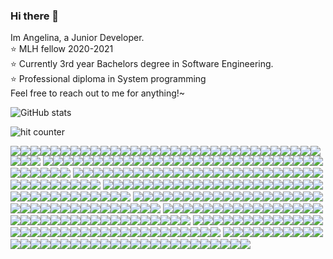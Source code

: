 ### Hi there 👋
Im Angelina, a Junior Developer.  
:star: MLH fellow 2020-2021  
:star: Currently 3rd year Bachelors degree in Software Engineering.  
:star: Professional diploma in System programming  
Feel free to reach out to me for anything!~

![GitHub stats](https://github-readme-stats.vercel.app/api?username=angelinag&show_icons=true&count_private=true&theme=synthwave)

<img src="https://profile-counter.glitch.me/angelinag/count.svg" alt="hit counter" align="center">

![](https://img.shields.io/badge/%20-%20-brightgreen?style=flat-square&logo=angular&logoColor=brightgreen)![](https://img.shields.io/badge/%20-%20-brightgreen?style=flat-square&logo=angular&logoColor=brightgreen)![](https://img.shields.io/badge/%20-%20-brightgreen?style=flat-square&logo=angular&logoColor=brightgreen)![](https://img.shields.io/badge/%20-%20-brightgreen?style=flat-square&logo=angular&logoColor=brightgreen)![](https://img.shields.io/badge/%20-%20-brightgreen?style=flat-square&logo=angular&logoColor=brightgreen)![](https://img.shields.io/badge/%20-%20-brightgreen?style=flat-square&logo=angular&logoColor=brightgreen)![](https://img.shields.io/badge/%20-%20-brightgreen?style=flat-square&logo=angular&logoColor=brightgreen)![](https://img.shields.io/badge/%20-%20-brightgreen?style=flat-square&logo=angular&logoColor=brightgreen)![](https://img.shields.io/badge/%20-%20-brightgreen?style=flat-square&logo=angular&logoColor=brightgreen)![](https://img.shields.io/badge/%20-%20-brightgreen?style=flat-square&logo=angular&logoColor=brightgreen)![](https://img.shields.io/badge/%20-%20-brightgreen?style=flat-square&logo=angular&logoColor=brightgreen)![](https://img.shields.io/badge/%20-%20-brightgreen?style=flat-square&logo=angular&logoColor=brightgreen)![](https://img.shields.io/badge/%20-%20-brightgreen?style=flat-square&logo=angular&logoColor=brightgreen)![](https://img.shields.io/badge/%20-%20-brightgreen?style=flat-square&logo=angular&logoColor=brightgreen)![](https://img.shields.io/badge/%20-%20-brightgreen?style=flat-square&logo=angular&logoColor=brightgreen)![](https://img.shields.io/badge/%20-%20-brightgreen?style=flat-square&logo=angular&logoColor=brightgreen)![](https://img.shields.io/badge/%20-%20-brightgreen?style=flat-square&logo=angular&logoColor=brightgreen)![](https://img.shields.io/badge/%20-%20-brightgreen?style=flat-square&logo=angular&logoColor=black)![](https://img.shields.io/badge/%20-%20-brightgreen?style=flat-square&logo=angular&logoColor=brightgreen)![](https://img.shields.io/badge/%20-%20-brightgreen?style=flat-square&logo=angular&logoColor=black)![](https://img.shields.io/badge/%20-%20-brightgreen?style=flat-square&logo=angular&logoColor=brightgreen)![](https://img.shields.io/badge/%20-%20-brightgreen?style=flat-square&logo=angular&logoColor=brightgreen)![](https://img.shields.io/badge/%20-%20-brightgreen?style=flat-square&logo=angular&logoColor=brightgreen)![](https://img.shields.io/badge/%20-%20-brightgreen?style=flat-square&logo=angular&logoColor=brightgreen)![](https://img.shields.io/badge/%20-%20-brightgreen?style=flat-square&logo=angular&logoColor=brightgreen)![](https://img.shields.io/badge/%20-%20-brightgreen?style=flat-square&logo=angular&logoColor=brightgreen)![](https://img.shields.io/badge/%20-%20-brightgreen?style=flat-square&logo=angular&logoColor=brightgreen)![](https://img.shields.io/badge/%20-%20-brightgreen?style=flat-square&logo=angular&logoColor=brightgreen)![](https://img.shields.io/badge/%20-%20-brightgreen?style=flat-square&logo=angular&logoColor=brightgreen)![](https://img.shields.io/badge/%20-%20-brightgreen?style=flat-square&logo=angular&logoColor=brightgreen)![](https://img.shields.io/badge/%20-%20-brightgreen?style=flat-square&logo=angular&logoColor=brightgreen)![](https://img.shields.io/badge/%20-%20-brightgreen?style=flat-square&logo=angular&logoColor=brightgreen)![](https://img.shields.io/badge/%20-%20-brightgreen?style=flat-square&logo=angular&logoColor=brightgreen)![](https://img.shields.io/badge/%20-%20-brightgreen?style=flat-square&logo=angular&logoColor=brightgreen)<!-- newline -->
![](https://img.shields.io/badge/%20-%20-brightgreen?style=flat-square&logo=angular&logoColor=brightgreen)![](https://img.shields.io/badge/%20-%20-brightgreen?style=flat-square&logo=angular&logoColor=black)![](https://img.shields.io/badge/%20-%20-brightgreen?style=flat-square&logo=angular&logoColor=black)![](https://img.shields.io/badge/%20-%20-brightgreen?style=flat-square&logo=angular&logoColor=brightgreen)![](https://img.shields.io/badge/%20-%20-brightgreen?style=flat-square&logo=angular&logoColor=brightgreen)![](https://img.shields.io/badge/%20-%20-brightgreen?style=flat-square&logo=angular&logoColor=black)![](https://img.shields.io/badge/%20-%20-brightgreen?style=flat-square&logo=angular&logoColor=black)![](https://img.shields.io/badge/%20-%20-brightgreen?style=flat-square&logo=angular&logoColor=black)![](https://img.shields.io/badge/%20-%20-brightgreen?style=flat-square&logo=angular&logoColor=brightgreen)![](https://img.shields.io/badge/%20-%20-brightgreen?style=flat-square&logo=angular&logoColor=black)![](https://img.shields.io/badge/%20-%20-brightgreen?style=flat-square&logo=angular&logoColor=black)![](https://img.shields.io/badge/%20-%20-brightgreen?style=flat-square&logo=angular&logoColor=black)![](https://img.shields.io/badge/%20-%20-brightgreen?style=flat-square&logo=angular&logoColor=brightgreen)![](https://img.shields.io/badge/%20-%20-brightgreen?style=flat-square&logo=angular&logoColor=black)![](https://img.shields.io/badge/%20-%20-brightgreen?style=flat-square&logo=angular&logoColor=black)![](https://img.shields.io/badge/%20-%20-brightgreen?style=flat-square&logo=angular&logoColor=black)![](https://img.shields.io/badge/%20-%20-brightgreen?style=flat-square&logo=angular&logoColor=brightgreen)![](https://img.shields.io/badge/%20-%20-brightgreen?style=flat-square&logo=angular&logoColor=black)![](https://img.shields.io/badge/%20-%20-brightgreen?style=flat-square&logo=angular&logoColor=brightgreen)![](https://img.shields.io/badge/%20-%20-brightgreen?style=flat-square&logo=angular&logoColor=brightgreen)![](https://img.shields.io/badge/%20-%20-brightgreen?style=flat-square&logo=angular&logoColor=brightgreen)![](https://img.shields.io/badge/%20-%20-brightgreen?style=flat-square&logo=angular&logoColor=black)![](https://img.shields.io/badge/%20-%20-brightgreen?style=flat-square&logo=angular&logoColor=black)![](https://img.shields.io/badge/%20-%20-brightgreen?style=flat-square&logo=angular&logoColor=black)![](https://img.shields.io/badge/%20-%20-brightgreen?style=flat-square&logo=angular&logoColor=brightgreen)![](https://img.shields.io/badge/%20-%20-brightgreen?style=flat-square&logo=angular&logoColor=brightgreen)![](https://img.shields.io/badge/%20-%20-brightgreen?style=flat-square&logo=angular&logoColor=black)![](https://img.shields.io/badge/%20-%20-brightgreen?style=flat-square&logo=angular&logoColor=black)![](https://img.shields.io/badge/%20-%20-brightgreen?style=flat-square&logo=angular&logoColor=brightgreen)![](https://img.shields.io/badge/%20-%20-brightgreen?style=flat-square&logo=angular&logoColor=brightgreen)![](https://img.shields.io/badge/%20-%20-brightgreen?style=flat-square&logo=angular&logoColor=black)![](https://img.shields.io/badge/%20-%20-brightgreen?style=flat-square&logo=angular&logoColor=black)![](https://img.shields.io/badge/%20-%20-brightgreen?style=flat-square&logo=angular&logoColor=black)![](https://img.shields.io/badge/%20-%20-brightgreen?style=flat-square&logo=angular&logoColor=brightgreen)<!-- newline -->
![](https://img.shields.io/badge/%20-%20-brightgreen?style=flat-square&logo=angular&logoColor=black)![](https://img.shields.io/badge/%20-%20-brightgreen?style=flat-square&logo=angular&logoColor=brightgreen)![](https://img.shields.io/badge/%20-%20-brightgreen?style=flat-square&logo=angular&logoColor=black)![](https://img.shields.io/badge/%20-%20-brightgreen?style=flat-square&logo=angular&logoColor=brightgreen)![](https://img.shields.io/badge/%20-%20-brightgreen?style=flat-square&logo=angular&logoColor=brightgreen)![](https://img.shields.io/badge/%20-%20-brightgreen?style=flat-square&logo=angular&logoColor=black)![](https://img.shields.io/badge/%20-%20-brightgreen?style=flat-square&logo=angular&logoColor=brightgreen)![](https://img.shields.io/badge/%20-%20-brightgreen?style=flat-square&logo=angular&logoColor=black)![](https://img.shields.io/badge/%20-%20-brightgreen?style=flat-square&logo=angular&logoColor=brightgreen)![](https://img.shields.io/badge/%20-%20-brightgreen?style=flat-square&logo=angular&logoColor=black)![](https://img.shields.io/badge/%20-%20-brightgreen?style=flat-square&logo=angular&logoColor=brightgreen)![](https://img.shields.io/badge/%20-%20-brightgreen?style=flat-square&logo=angular&logoColor=black)![](https://img.shields.io/badge/%20-%20-brightgreen?style=flat-square&logo=angular&logoColor=brightgreen)![](https://img.shields.io/badge/%20-%20-brightgreen?style=flat-square&logo=angular&logoColor=black)![](https://img.shields.io/badge/%20-%20-brightgreen?style=flat-square&logo=angular&logoColor=brightgreen)![](https://img.shields.io/badge/%20-%20-brightgreen?style=flat-square&logo=angular&logoColor=black)![](https://img.shields.io/badge/%20-%20-brightgreen?style=flat-square&logo=angular&logoColor=brightgreen)![](https://img.shields.io/badge/%20-%20-brightgreen?style=flat-square&logo=angular&logoColor=black)![](https://img.shields.io/badge/%20-%20-brightgreen?style=flat-square&logo=angular&logoColor=brightgreen)![](https://img.shields.io/badge/%20-%20-brightgreen?style=flat-square&logo=angular&logoColor=black)![](https://img.shields.io/badge/%20-%20-brightgreen?style=flat-square&logo=angular&logoColor=brightgreen)![](https://img.shields.io/badge/%20-%20-brightgreen?style=flat-square&logo=angular&logoColor=black)![](https://img.shields.io/badge/%20-%20-brightgreen?style=flat-square&logo=angular&logoColor=brightgreen)![](https://img.shields.io/badge/%20-%20-brightgreen?style=flat-square&logo=angular&logoColor=black)![](https://img.shields.io/badge/%20-%20-brightgreen?style=flat-square&logo=angular&logoColor=brightgreen)![](https://img.shields.io/badge/%20-%20-brightgreen?style=flat-square&logo=angular&logoColor=black)![](https://img.shields.io/badge/%20-%20-brightgreen?style=flat-square&logo=angular&logoColor=brightgreen)![](https://img.shields.io/badge/%20-%20-brightgreen?style=flat-square&logo=angular&logoColor=black)![](https://img.shields.io/badge/%20-%20-brightgreen?style=flat-square&logo=angular&logoColor=brightgreen)![](https://img.shields.io/badge/%20-%20-brightgreen?style=flat-square&logo=angular&logoColor=brightgreen)![](https://img.shields.io/badge/%20-%20-brightgreen?style=flat-square&logo=angular&logoColor=black)![](https://img.shields.io/badge/%20-%20-brightgreen?style=flat-square&logo=angular&logoColor=brightgreen)![](https://img.shields.io/badge/%20-%20-brightgreen?style=flat-square&logo=angular&logoColor=black)![](https://img.shields.io/badge/%20-%20-brightgreen?style=flat-square&logo=angular&logoColor=brightgreen)<!-- newline -->
![](https://img.shields.io/badge/%20-%20-brightgreen?style=flat-square&logo=angular&logoColor=black)![](https://img.shields.io/badge/%20-%20-brightgreen?style=flat-square&logo=angular&logoColor=brightgreen)![](https://img.shields.io/badge/%20-%20-brightgreen?style=flat-square&logo=angular&logoColor=black)![](https://img.shields.io/badge/%20-%20-brightgreen?style=flat-square&logo=angular&logoColor=brightgreen)![](https://img.shields.io/badge/%20-%20-brightgreen?style=flat-square&logo=angular&logoColor=brightgreen)![](https://img.shields.io/badge/%20-%20-brightgreen?style=flat-square&logo=angular&logoColor=black)![](https://img.shields.io/badge/%20-%20-brightgreen?style=flat-square&logo=angular&logoColor=brightgreen)![](https://img.shields.io/badge/%20-%20-brightgreen?style=flat-square&logo=angular&logoColor=black)![](https://img.shields.io/badge/%20-%20-brightgreen?style=flat-square&logo=angular&logoColor=brightgreen)![](https://img.shields.io/badge/%20-%20-brightgreen?style=flat-square&logo=angular&logoColor=black)![](https://img.shields.io/badge/%20-%20-brightgreen?style=flat-square&logo=angular&logoColor=brightgreen)![](https://img.shields.io/badge/%20-%20-brightgreen?style=flat-square&logo=angular&logoColor=black)![](https://img.shields.io/badge/%20-%20-brightgreen?style=flat-square&logo=angular&logoColor=brightgreen)![](https://img.shields.io/badge/%20-%20-brightgreen?style=flat-square&logo=angular&logoColor=black)![](https://img.shields.io/badge/%20-%20-brightgreen?style=flat-square&logo=angular&logoColor=black)![](https://img.shields.io/badge/%20-%20-brightgreen?style=flat-square&logo=angular&logoColor=black)![](https://img.shields.io/badge/%20-%20-brightgreen?style=flat-square&logo=angular&logoColor=brightgreen)![](https://img.shields.io/badge/%20-%20-brightgreen?style=flat-square&logo=angular&logoColor=black)![](https://img.shields.io/badge/%20-%20-brightgreen?style=flat-square&logo=angular&logoColor=brightgreen)![](https://img.shields.io/badge/%20-%20-brightgreen?style=flat-square&logo=angular&logoColor=black)![](https://img.shields.io/badge/%20-%20-brightgreen?style=flat-square&logo=angular&logoColor=brightgreen)![](https://img.shields.io/badge/%20-%20-brightgreen?style=flat-square&logo=angular&logoColor=black)![](https://img.shields.io/badge/%20-%20-brightgreen?style=flat-square&logo=angular&logoColor=brightgreen)![](https://img.shields.io/badge/%20-%20-brightgreen?style=flat-square&logo=angular&logoColor=black)![](https://img.shields.io/badge/%20-%20-brightgreen?style=flat-square&logo=angular&logoColor=brightgreen)![](https://img.shields.io/badge/%20-%20-brightgreen?style=flat-square&logo=angular&logoColor=black)![](https://img.shields.io/badge/%20-%20-brightgreen?style=flat-square&logo=angular&logoColor=brightgreen)![](https://img.shields.io/badge/%20-%20-brightgreen?style=flat-square&logo=angular&logoColor=black)![](https://img.shields.io/badge/%20-%20-brightgreen?style=flat-square&logo=angular&logoColor=brightgreen)![](https://img.shields.io/badge/%20-%20-brightgreen?style=flat-square&logo=angular&logoColor=brightgreen)![](https://img.shields.io/badge/%20-%20-brightgreen?style=flat-square&logo=angular&logoColor=black)![](https://img.shields.io/badge/%20-%20-brightgreen?style=flat-square&logo=angular&logoColor=brightgreen)![](https://img.shields.io/badge/%20-%20-brightgreen?style=flat-square&logo=angular&logoColor=black)![](https://img.shields.io/badge/%20-%20-brightgreen?style=flat-square&logo=angular&logoColor=brightgreen)<!-- newline -->
![](https://img.shields.io/badge/%20-%20-brightgreen?style=flat-square&logo=angular&logoColor=black)![](https://img.shields.io/badge/%20-%20-brightgreen?style=flat-square&logo=angular&logoColor=brightgreen)![](https://img.shields.io/badge/%20-%20-brightgreen?style=flat-square&logo=angular&logoColor=black)![](https://img.shields.io/badge/%20-%20-brightgreen?style=flat-square&logo=angular&logoColor=brightgreen)![](https://img.shields.io/badge/%20-%20-brightgreen?style=flat-square&logo=angular&logoColor=brightgreen)![](https://img.shields.io/badge/%20-%20-brightgreen?style=flat-square&logo=angular&logoColor=black)![](https://img.shields.io/badge/%20-%20-brightgreen?style=flat-square&logo=angular&logoColor=brightgreen)![](https://img.shields.io/badge/%20-%20-brightgreen?style=flat-square&logo=angular&logoColor=black)![](https://img.shields.io/badge/%20-%20-brightgreen?style=flat-square&logo=angular&logoColor=brightgreen)![](https://img.shields.io/badge/%20-%20-brightgreen?style=flat-square&logo=angular&logoColor=black)![](https://img.shields.io/badge/%20-%20-brightgreen?style=flat-square&logo=angular&logoColor=black)![](https://img.shields.io/badge/%20-%20-brightgreen?style=flat-square&logo=angular&logoColor=black)![](https://img.shields.io/badge/%20-%20-brightgreen?style=flat-square&logo=angular&logoColor=brightgreen)![](https://img.shields.io/badge/%20-%20-brightgreen?style=flat-square&logo=angular&logoColor=black)![](https://img.shields.io/badge/%20-%20-brightgreen?style=flat-square&logo=angular&logoColor=brightgreen)![](https://img.shields.io/badge/%20-%20-brightgreen?style=flat-square&logo=angular&logoColor=brightgreen)![](https://img.shields.io/badge/%20-%20-brightgreen?style=flat-square&logo=angular&logoColor=brightgreen)![](https://img.shields.io/badge/%20-%20-brightgreen?style=flat-square&logo=angular&logoColor=black)![](https://img.shields.io/badge/%20-%20-brightgreen?style=flat-square&logo=angular&logoColor=brightgreen)![](https://img.shields.io/badge/%20-%20-brightgreen?style=flat-square&logo=angular&logoColor=black)![](https://img.shields.io/badge/%20-%20-brightgreen?style=flat-square&logo=angular&logoColor=brightgreen)![](https://img.shields.io/badge/%20-%20-brightgreen?style=flat-square&logo=angular&logoColor=black)![](https://img.shields.io/badge/%20-%20-brightgreen?style=flat-square&logo=angular&logoColor=brightgreen)![](https://img.shields.io/badge/%20-%20-brightgreen?style=flat-square&logo=angular&logoColor=black)![](https://img.shields.io/badge/%20-%20-brightgreen?style=flat-square&logo=angular&logoColor=brightgreen)![](https://img.shields.io/badge/%20-%20-brightgreen?style=flat-square&logo=angular&logoColor=black)![](https://img.shields.io/badge/%20-%20-brightgreen?style=flat-square&logo=angular&logoColor=brightgreen)![](https://img.shields.io/badge/%20-%20-brightgreen?style=flat-square&logo=angular&logoColor=black)![](https://img.shields.io/badge/%20-%20-brightgreen?style=flat-square&logo=angular&logoColor=brightgreen)![](https://img.shields.io/badge/%20-%20-brightgreen?style=flat-square&logo=angular&logoColor=brightgreen)![](https://img.shields.io/badge/%20-%20-brightgreen?style=flat-square&logo=angular&logoColor=black)![](https://img.shields.io/badge/%20-%20-brightgreen?style=flat-square&logo=angular&logoColor=black)![](https://img.shields.io/badge/%20-%20-brightgreen?style=flat-square&logo=angular&logoColor=black)![](https://img.shields.io/badge/%20-%20-brightgreen?style=flat-square&logo=angular&logoColor=brightgreen)<!-- newline -->
![](https://img.shields.io/badge/%20-%20-brightgreen?style=flat-square&logo=angular&logoColor=brightgreen)![](https://img.shields.io/badge/%20-%20-brightgreen?style=flat-square&logo=angular&logoColor=black)![](https://img.shields.io/badge/%20-%20-brightgreen?style=flat-square&logo=angular&logoColor=black)![](https://img.shields.io/badge/%20-%20-brightgreen?style=flat-square&logo=angular&logoColor=black)![](https://img.shields.io/badge/%20-%20-brightgreen?style=flat-square&logo=angular&logoColor=brightgreen)![](https://img.shields.io/badge/%20-%20-brightgreen?style=flat-square&logo=angular&logoColor=black)![](https://img.shields.io/badge/%20-%20-brightgreen?style=flat-square&logo=angular&logoColor=brightgreen)![](https://img.shields.io/badge/%20-%20-brightgreen?style=flat-square&logo=angular&logoColor=black)![](https://img.shields.io/badge/%20-%20-brightgreen?style=flat-square&logo=angular&logoColor=brightgreen)![](https://img.shields.io/badge/%20-%20-brightgreen?style=flat-square&logo=angular&logoColor=brightgreen)![](https://img.shields.io/badge/%20-%20-brightgreen?style=flat-square&logo=angular&logoColor=brightgreen)![](https://img.shields.io/badge/%20-%20-brightgreen?style=flat-square&logo=angular&logoColor=black)![](https://img.shields.io/badge/%20-%20-brightgreen?style=flat-square&logo=angular&logoColor=brightgreen)![](https://img.shields.io/badge/%20-%20-brightgreen?style=flat-square&logo=angular&logoColor=black)![](https://img.shields.io/badge/%20-%20-brightgreen?style=flat-square&logo=angular&logoColor=black)![](https://img.shields.io/badge/%20-%20-brightgreen?style=flat-square&logo=angular&logoColor=black)![](https://img.shields.io/badge/%20-%20-brightgreen?style=flat-square&logo=angular&logoColor=brightgreen)![](https://img.shields.io/badge/%20-%20-brightgreen?style=flat-square&logo=angular&logoColor=black)![](https://img.shields.io/badge/%20-%20-brightgreen?style=flat-square&logo=angular&logoColor=brightgreen)![](https://img.shields.io/badge/%20-%20-brightgreen?style=flat-square&logo=angular&logoColor=black)![](https://img.shields.io/badge/%20-%20-brightgreen?style=flat-square&logo=angular&logoColor=brightgreen)![](https://img.shields.io/badge/%20-%20-brightgreen?style=flat-square&logo=angular&logoColor=black)![](https://img.shields.io/badge/%20-%20-brightgreen?style=flat-square&logo=angular&logoColor=brightgreen)![](https://img.shields.io/badge/%20-%20-brightgreen?style=flat-square&logo=angular&logoColor=black)![](https://img.shields.io/badge/%20-%20-brightgreen?style=flat-square&logo=angular&logoColor=brightgreen)![](https://img.shields.io/badge/%20-%20-brightgreen?style=flat-square&logo=angular&logoColor=brightgreen)![](https://img.shields.io/badge/%20-%20-brightgreen?style=flat-square&logo=angular&logoColor=black)![](https://img.shields.io/badge/%20-%20-brightgreen?style=flat-square&logo=angular&logoColor=brightgreen)![](https://img.shields.io/badge/%20-%20-brightgreen?style=flat-square&logo=angular&logoColor=black)![](https://img.shields.io/badge/%20-%20-brightgreen?style=flat-square&logo=angular&logoColor=brightgreen)![](https://img.shields.io/badge/%20-%20-brightgreen?style=flat-square&logo=angular&logoColor=brightgreen)![](https://img.shields.io/badge/%20-%20-brightgreen?style=flat-square&logo=angular&logoColor=brightgreen)![](https://img.shields.io/badge/%20-%20-brightgreen?style=flat-square&logo=angular&logoColor=black)![](https://img.shields.io/badge/%20-%20-brightgreen?style=flat-square&logo=angular&logoColor=brightgreen)<!-- newline -->
![](https://img.shields.io/badge/%20-%20-brightgreen?style=flat-square&logo=angular&logoColor=brightgreen)![](https://img.shields.io/badge/%20-%20-brightgreen?style=flat-square&logo=angular&logoColor=brightgreen)![](https://img.shields.io/badge/%20-%20-brightgreen?style=flat-square&logo=angular&logoColor=brightgreen)![](https://img.shields.io/badge/%20-%20-brightgreen?style=flat-square&logo=angular&logoColor=brightgreen)![](https://img.shields.io/badge/%20-%20-brightgreen?style=flat-square&logo=angular&logoColor=brightgreen)![](https://img.shields.io/badge/%20-%20-brightgreen?style=flat-square&logo=angular&logoColor=brightgreen)![](https://img.shields.io/badge/%20-%20-brightgreen?style=flat-square&logo=angular&logoColor=brightgreen)![](https://img.shields.io/badge/%20-%20-brightgreen?style=flat-square&logo=angular&logoColor=brightgreen)![](https://img.shields.io/badge/%20-%20-brightgreen?style=flat-square&logo=angular&logoColor=brightgreen)![](https://img.shields.io/badge/%20-%20-brightgreen?style=flat-square&logo=angular&logoColor=black)![](https://img.shields.io/badge/%20-%20-brightgreen?style=flat-square&logo=angular&logoColor=brightgreen)![](https://img.shields.io/badge/%20-%20-brightgreen?style=flat-square&logo=angular&logoColor=black)![](https://img.shields.io/badge/%20-%20-brightgreen?style=flat-square&logo=angular&logoColor=brightgreen)![](https://img.shields.io/badge/%20-%20-brightgreen?style=flat-square&logo=angular&logoColor=brightgreen)![](https://img.shields.io/badge/%20-%20-brightgreen?style=flat-square&logo=angular&logoColor=brightgreen)![](https://img.shields.io/badge/%20-%20-brightgreen?style=flat-square&logo=angular&logoColor=brightgreen)![](https://img.shields.io/badge/%20-%20-brightgreen?style=flat-square&logo=angular&logoColor=brightgreen)![](https://img.shields.io/badge/%20-%20-brightgreen?style=flat-square&logo=angular&logoColor=brightgreen)![](https://img.shields.io/badge/%20-%20-brightgreen?style=flat-square&logo=angular&logoColor=brightgreen)![](https://img.shields.io/badge/%20-%20-brightgreen?style=flat-square&logo=angular&logoColor=brightgreen)![](https://img.shields.io/badge/%20-%20-brightgreen?style=flat-square&logo=angular&logoColor=brightgreen)![](https://img.shields.io/badge/%20-%20-brightgreen?style=flat-square&logo=angular&logoColor=brightgreen)![](https://img.shields.io/badge/%20-%20-brightgreen?style=flat-square&logo=angular&logoColor=brightgreen)![](https://img.shields.io/badge/%20-%20-brightgreen?style=flat-square&logo=angular&logoColor=brightgreen)![](https://img.shields.io/badge/%20-%20-brightgreen?style=flat-square&logo=angular&logoColor=brightgreen)![](https://img.shields.io/badge/%20-%20-brightgreen?style=flat-square&logo=angular&logoColor=brightgreen)![](https://img.shields.io/badge/%20-%20-brightgreen?style=flat-square&logo=angular&logoColor=brightgreen)![](https://img.shields.io/badge/%20-%20-brightgreen?style=flat-square&logo=angular&logoColor=brightgreen)![](https://img.shields.io/badge/%20-%20-brightgreen?style=flat-square&logo=angular&logoColor=brightgreen)![](https://img.shields.io/badge/%20-%20-brightgreen?style=flat-square&logo=angular&logoColor=brightgreen)![](https://img.shields.io/badge/%20-%20-brightgreen?style=flat-square&logo=angular&logoColor=black)![](https://img.shields.io/badge/%20-%20-brightgreen?style=flat-square&logo=angular&logoColor=brightgreen)![](https://img.shields.io/badge/%20-%20-brightgreen?style=flat-square&logo=angular&logoColor=black)![](https://img.shields.io/badge/%20-%20-brightgreen?style=flat-square&logo=angular&logoColor=brightgreen)<!-- newline -->
![](https://img.shields.io/badge/%20-%20-brightgreen?style=flat-square&logo=angular&logoColor=brightgreen)![](https://img.shields.io/badge/%20-%20-brightgreen?style=flat-square&logo=angular&logoColor=brightgreen)![](https://img.shields.io/badge/%20-%20-brightgreen?style=flat-square&logo=angular&logoColor=brightgreen)![](https://img.shields.io/badge/%20-%20-brightgreen?style=flat-square&logo=angular&logoColor=brightgreen)![](https://img.shields.io/badge/%20-%20-brightgreen?style=flat-square&logo=angular&logoColor=brightgreen)![](https://img.shields.io/badge/%20-%20-brightgreen?style=flat-square&logo=angular&logoColor=brightgreen)![](https://img.shields.io/badge/%20-%20-brightgreen?style=flat-square&logo=angular&logoColor=brightgreen)![](https://img.shields.io/badge/%20-%20-brightgreen?style=flat-square&logo=angular&logoColor=brightgreen)![](https://img.shields.io/badge/%20-%20-brightgreen?style=flat-square&logo=angular&logoColor=brightgreen)![](https://img.shields.io/badge/%20-%20-brightgreen?style=flat-square&logo=angular&logoColor=black)![](https://img.shields.io/badge/%20-%20-brightgreen?style=flat-square&logo=angular&logoColor=black)![](https://img.shields.io/badge/%20-%20-brightgreen?style=flat-square&logo=angular&logoColor=black)![](https://img.shields.io/badge/%20-%20-brightgreen?style=flat-square&logo=angular&logoColor=brightgreen)![](https://img.shields.io/badge/%20-%20-brightgreen?style=flat-square&logo=angular&logoColor=brightgreen)![](https://img.shields.io/badge/%20-%20-brightgreen?style=flat-square&logo=angular&logoColor=brightgreen)![](https://img.shields.io/badge/%20-%20-brightgreen?style=flat-square&logo=angular&logoColor=brightgreen)![](https://img.shields.io/badge/%20-%20-brightgreen?style=flat-square&logo=angular&logoColor=brightgreen)![](https://img.shields.io/badge/%20-%20-brightgreen?style=flat-square&logo=angular&logoColor=brightgreen)![](https://img.shields.io/badge/%20-%20-brightgreen?style=flat-square&logo=angular&logoColor=brightgreen)![](https://img.shields.io/badge/%20-%20-brightgreen?style=flat-square&logo=angular&logoColor=brightgreen)![](https://img.shields.io/badge/%20-%20-brightgreen?style=flat-square&logo=angular&logoColor=brightgreen)![](https://img.shields.io/badge/%20-%20-brightgreen?style=flat-square&logo=angular&logoColor=brightgreen)![](https://img.shields.io/badge/%20-%20-brightgreen?style=flat-square&logo=angular&logoColor=brightgreen)![](https://img.shields.io/badge/%20-%20-brightgreen?style=flat-square&logo=angular&logoColor=brightgreen)![](https://img.shields.io/badge/%20-%20-brightgreen?style=flat-square&logo=angular&logoColor=brightgreen)![](https://img.shields.io/badge/%20-%20-brightgreen?style=flat-square&logo=angular&logoColor=brightgreen)![](https://img.shields.io/badge/%20-%20-brightgreen?style=flat-square&logo=angular&logoColor=brightgreen)![](https://img.shields.io/badge/%20-%20-brightgreen?style=flat-square&logo=angular&logoColor=brightgreen)![](https://img.shields.io/badge/%20-%20-brightgreen?style=flat-square&logo=angular&logoColor=brightgreen)![](https://img.shields.io/badge/%20-%20-brightgreen?style=flat-square&logo=angular&logoColor=brightgreen)![](https://img.shields.io/badge/%20-%20-brightgreen?style=flat-square&logo=angular&logoColor=black)![](https://img.shields.io/badge/%20-%20-brightgreen?style=flat-square&logo=angular&logoColor=black)![](https://img.shields.io/badge/%20-%20-brightgreen?style=flat-square&logo=angular&logoColor=black)![](https://img.shields.io/badge/%20-%20-brightgreen?style=flat-square&logo=angular&logoColor=brightgreen)<!-- newline -->

<!--
**angelinag/angelinag** is a ✨ _special_ ✨ repository because its `README.md` (this file) appears on your GitHub profile.

Here are some ideas to get you started:

- 🔭 I’m currently working on ...
- 🌱 I’m currently learning ...
- 👯 I’m looking to collaborate on ...
- 🤔 I’m looking for help with ...
- 💬 Ask me about ...
- 📫 How to reach me: ...
- 😄 Pronouns: ...
- ⚡ Fun fact: ...
-->
